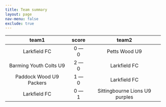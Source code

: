 ```yaml
---
title: Team summary
layout: page
nav-menu: false
exclude: true
---
```




|          team1          |    score    |             team2              |
|:-----------------------:|:-----------:|:------------------------------:|
|      Larkfield FC       | 0 &mdash; 0 |         Petts Wood U9          |
| Barming Youth Colts U9  | 2 &mdash; 0 |          Larkfield FC          |
| Paddock Wood U9 Packers | 1 &mdash; 0 |          Larkfield FC          |
|      Larkfield FC       | 0 &mdash; 1 | Sittingbourne Lions U9 purples |

 <br /><br /><br />